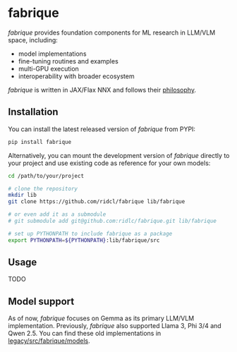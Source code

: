 # fabrique

_fabrique_ provides foundation components for ML research in LLM/VLM space, including:

* model implementations
* fine-tuning routines and examples
* multi-GPU execution
* interoperability with broader ecosystem

_fabrique_ is written in JAX/Flax NNX and follows their [philosophy](PHILOSOPHY.md).

## Installation

You can install the latest released version of _fabrique_ from PYPI:

```bash
pip install fabrique
```

Alternatively, you can mount the development version of _fabrique_ directly to your project and use existing code as reference for your own models:

```bash
cd /path/to/your/project

# clone the repository
mkdir lib
git clone https://github.com/ridcl/fabrique lib/fabrique

# or even add it as a submodule
# git submodule add git@github.com:ridlc/fabrique.git lib/fabrique

# set up PYTHONPATH to include fabrique as a package
export PYTHONPATH=${PYTHONPATH}:lib/fabrique/src
```


## Usage

TODO


## Model support

As of now, _fabrique_ focuses on Gemma as its primary LLM/VLM implementation. Previously, _fabrique_ also supported Llama 3, Phi 3/4 and Qwen 2.5. You can find these old implementations in [legacy/src/fabrique/models](legacy/src/fabrique/models).